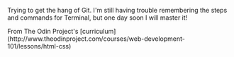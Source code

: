 Trying to get the hang of Git. I'm still having trouble remembering the steps and commands for Terminal, but one day soon I will master it!
<p>
From The Odin Project's [curriculum](http://www.theodinproject.com/courses/web-development-101/lessons/html-css)